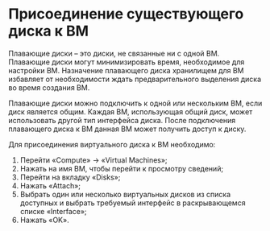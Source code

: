 # Присоединение существующего диска к ВМ

Плавающие диски – это диски, не связанные ни с одной ВМ. Плавающие диски могут минимизировать время, необходимое для настройки ВМ. Назначение плавающего диска хранилищем для ВМ избавляет от необходимости ждать предварительного выделения диска во время создания ВМ.

Плавающие диски можно подключить к одной или нескольким ВМ, если диск является общим. Каждая ВМ, использующая общий диск, может использовать другой тип интерфейса диска. После подключения плавающего диска к ВМ данная ВМ может получить доступ к диску.

Для присоединения виртуального диска к ВМ необходимо:

1. Перейти «Compute» -> «Virtual Machines»;
2. Нажать на имя ВМ, чтобы перейти к просмотру сведений;
3. Перейти на вкладку «Disks»;
4. Нажать «Attach»;
5. Выбрать один или несколько виртуальных дисков из списка доступных и выбрать требуемый интерфейс в раскрывающемся списке «Interface»;
6. Нажать «OK».

